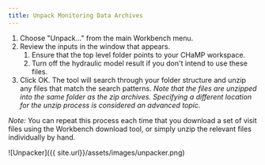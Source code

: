 ```yaml
---
title: Unpack Monitoring Data Archives
---
```


1. Choose "Unpack..." from the main Workbench menu.
2. Review the inputs in the window that appears.
   1. Ensure that the top level folder points to your CHaMP workspace.
   2. Turn off the hydraulic model result if you don't intend to use these files.
3. Click OK. The tool will search through your folder structure and unzip any files that match the search patterns.
   *Note that the files are unzipped into the same folder as the zip archives. Specifying a different location for the unzip process is considered an advanced topic.*

*Note:* You can repeat this process each time that you download a set of visit files using the Workbench download tool, or simply unzip the relevant files individually by hand.

![Unpacker]({{ site.url}}/assets/images/unpacker.png)